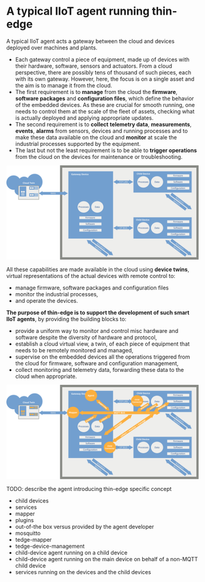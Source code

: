 # A typical IIoT agent running thin-edge

A typical IIoT agent acts a gateway between the cloud and devices deployed over machines and plants.

- Each gateway control a piece of equipment, made up of devices with their hardware, software, sensors and actuators.
  From a cloud perspective, there are possibly tens of thousand of such pieces, each with its own gateway.
  However, here, the focus is on a single asset and the aim is to manage it from the cloud.
- The first requirement is to __manage__ from the cloud the __firmware__, __software packages__ and __configuration files__,
  which define the behavior of the embedded devices.
  As these are crucial for smooth running, one needs to control them at the scale of the fleet of assets,
  checking what is actually deployed and applying appropriate updates.
- The second requirement is to __collect__ __telemetry data__, __measurements__, __events__, __alarms__
  from sensors, devices and running processes and to make these data available on the cloud
  and __monitor__ at scale the industrial processes supported by the equipment.
- The last but not the least requirement is to be able to __trigger operations__ from the cloud
  on the devices for maintenance or troubleshooting.

![Typical hardware](images/typical-iiot-agent-hardware.svg)

All these capabilities are made available in the cloud using __device twins__,
virtual representations of the actual devices with remote control to:
- manage firmware, software packages and configuration files
- monitor the industrial processes,
- and operate the devices.

__The purpose of thin-edge is to support the development of such smart IIoT agents__,
by providing the building blocks to:
- provide a uniform way to monitor and control misc hardware and software despite the diversity of hardware and protocol,
- establish a cloud virtual view, a twin, of each piece of equipment that needs to be remotely monitored and managed,
- supervise on the embedded devices all the operations triggered from the cloud
  for firmware, software and configuration management,
- collect monitoring and telemetry data, forwarding these data to the cloud when appropriate.

![Typical thin-edge deployment](images/typical-iiot-agent.svg)

TODO: describe the agent introducing thin-edge specific concept
- child devices
- services
- mapper
- plugins
- out-of-the box versus provided by the agent developer
- mosquitto
- tedge-mapper
- tedge-device-management
- child-device agent running on a child device
- child-device agent running on the main device on behalf of a non-MQTT child device
- services running on the devices and the child devices